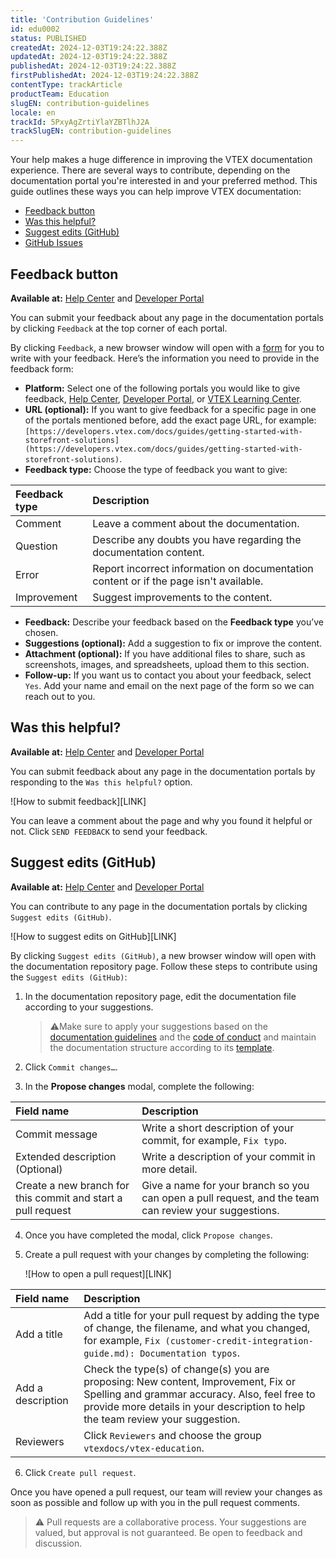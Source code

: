```yaml
---
title: 'Contribution Guidelines'
id: edu0002
status: PUBLISHED
createdAt: 2024-12-03T19:24:22.388Z
updatedAt: 2024-12-03T19:24:22.388Z
publishedAt: 2024-12-03T19:24:22.388Z
firstPublishedAt: 2024-12-03T19:24:22.388Z
contentType: trackArticle
productTeam: Education
slugEN: contribution-guidelines
locale: en
trackId: 5PxyAgZrtiYlaYZBTlhJ2A
trackSlugEN: contribution-guidelines
---
```


Your help makes a huge difference in improving the VTEX documentation experience. There are several ways to contribute, depending on the documentation portal you're interested in and your preferred method. This guide outlines these ways you can help improve VTEX documentation:

* [Feedback button](LINK)  
* [Was this helpful?](LINK)  
* [Suggest edits (GitHub)](LINK)  
* [GitHub Issues](LINK)

## Feedback button

**Available at:** [Help Center](https://help.vtex.com/) and [Developer Portal](https://developers.vtex.com/)

You can submit your feedback about any page in the documentation portals by clicking `Feedback` at the top corner of each portal.

By clicking `Feedback`, a new browser window will open with a [form](LINK) for you to write with your feedback. Here’s the information you need to provide in the feedback form:

* **Platform:** Select one of the following portals you would like to give feedback, [Help Center](https://help.vtex.com/), [Developer Portal](https://developers.vtex.com), or [VTEX Learning Center](https://learn.vtex.com/).  
* **URL (optional):** If you want to give feedback for a specific page in one of the portals mentioned before, add the exact page URL, for example: `[https://developers.vtex.com/docs/guides/getting-started-with-storefront-solutions](https://developers.vtex.com/docs/guides/getting-started-with-storefront-solutions)`.  
* **Feedback type:** Choose the type of feedback you want to give:


| Feedback type | Description |
| :---- | :---- |
| Comment | Leave a comment about the documentation. |
| Question | Describe any doubts you have regarding the documentation content. |
| Error | Report incorrect information on documentation content or if the page isn't available. |
| Improvement | Suggest improvements to the content. |


* **Feedback:** Describe your feedback based on the **Feedback type** you’ve chosen.  
* **Suggestions (optional):** Add a suggestion to fix or improve the content.  
* **Attachment (optional):** If you have additional files to share, such as screenshots, images, and spreadsheets, upload them to this section.  
* **Follow-up:** If you want us to contact you about your feedback, select `Yes`. Add your name and email on the next page of the form so we can reach out to you.

## Was this helpful?

**Available at:** [Help Center](https://help.vtex.com/) and [Developer Portal](https://developers.vtex.com/)

You can submit feedback about any page in the documentation portals by responding to the `Was this helpful?` option.

![How to submit feedback][LINK]

You can leave a comment about the page and why you found it helpful or not. Click `SEND FEEDBACK` to send your feedback.

## Suggest edits (GitHub)

**Available at:** [Help Center](https://help.vtex.com/) and [Developer Portal](https://developers.vtex.com/)

You can contribute to any page in the documentation portals by clicking `Suggest edits (GitHub)`.

![How to suggest edits on GitHub][LINK]  

By clicking `Suggest edits (GitHub)`, a new browser window will open with the documentation repository page. Follow these steps to contribute using the `Suggest edits (GitHub)`:

1. In the documentation repository page, edit the documentation file according to your suggestions.  
     
   > ⚠️Make sure to apply your suggestions based on the [documentation guidelines](https://docs.google.com/document/d/1i4-us9j-V8b8u5FmFu1aG0l8TzZq5isL2nH2txyW--U/edit?usp=drive_link) and the [code of conduct](https://github.com/vtexdocs/dev-portal-content/blob/main/CODE_OF_CONDUCT.md) and maintain the documentation structure according to its [template](https://docs.google.com/document/d/1ZH2P2p6cBLcu94xaCMXpGn47NFTGHdssc7DRreoG5Fk/edit?usp=drive_link).  
     
2. Click `Commit changes…`.  
3. In the **Propose changes** modal, complete the following:

	  
	

| Field name | Description |
| :---- | :---- |
| Commit message | Write a short description of your commit, for example, `Fix typo`. |
| Extended description (Optional) | Write a description of your commit in more detail. |
| Create a new branch for this commit and start a pull request | Give a name for your branch so you can open a pull request, and the team can review your suggestions. |

4. Once you have completed the modal, click `Propose changes`.  
5. Create a pull request with your changes by completing the following:  
     
   ![How to open a pull request][LINK]  
 


| Field name | Description |
| :---- | :---- |
| Add a title | Add a title for your pull request by adding the type of change, the filename, and what you changed, for example, `Fix (customer-credit-integration-guide.md): Documentation typos`. |
| Add a description | Check the type(s) of change(s) you are proposing: New content, Improvement, Fix or Spelling and grammar accuracy. Also, feel free to provide more details in your description to help the team review your suggestion. |
| Reviewers | Click `Reviewers` and choose the group `vtexdocs/vtex-education`. |

6. Click `Create pull request`.

Once you have opened a pull request, our team will review your changes as soon as possible and follow up with you in the pull request comments.

> ⚠️ Pull requests are a collaborative process. Your suggestions are valued, but approval is not guaranteed. Be open to feedback and discussion.

